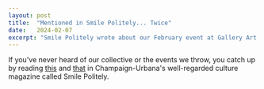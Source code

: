 ```yaml
---
layout: post
title:  "Mentioned in Smile Politely... Twice"
date:   2024-02-07
excerpt: "Smile Politely wrote about our February event at Gallery Art Bar."
---
```


If you've never heard of our collective or the events we throw, you catch up by reading [this](https://www.smilepolitely.com/arts/five-things-in-arts-february-2024/) and [that](https://www.smilepolitely.com/culture/weekender-february-15-18/) in Champaign-Urbana's well-regarded culture magazine called Smile Politely.
